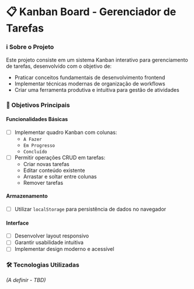 # 📋 Kanban Board - Gerenciador de Tarefas

### ℹ️ Sobre o Projeto

Este projeto consiste em um sistema Kanban interativo para gerenciamento de tarefas, desenvolvido com o objetivo de:

- Praticar conceitos fundamentais de desenvolvimento frontend
- Implementar técnicas modernas de organização de workflows
- Criar uma ferramenta produtiva e intuitiva para gestão de atividades

### 🎯 Objetivos Principais

#### Funcionalidades Básicas
- [ ] Implementar quadro Kanban com colunas:
  - `A Fazer`
  - `Em Progresso` 
  - `Concluído`
- [ ] Permitir operações CRUD em tarefas:
  - Criar novas tarefas
  - Editar conteúdo existente
  - Arrastar e soltar entre colunas
  - Remover tarefas

#### Armazenamento
- [ ] Utilizar `localStorage` para persistência de dados no navegador

#### Interface
- [ ] Desenvolver layout responsivo
- [ ] Garantir usabilidade intuitiva
- [ ] Implementar design moderno e acessível

### 🛠 Tecnologias Utilizadas

*(A definir - TBD)*
